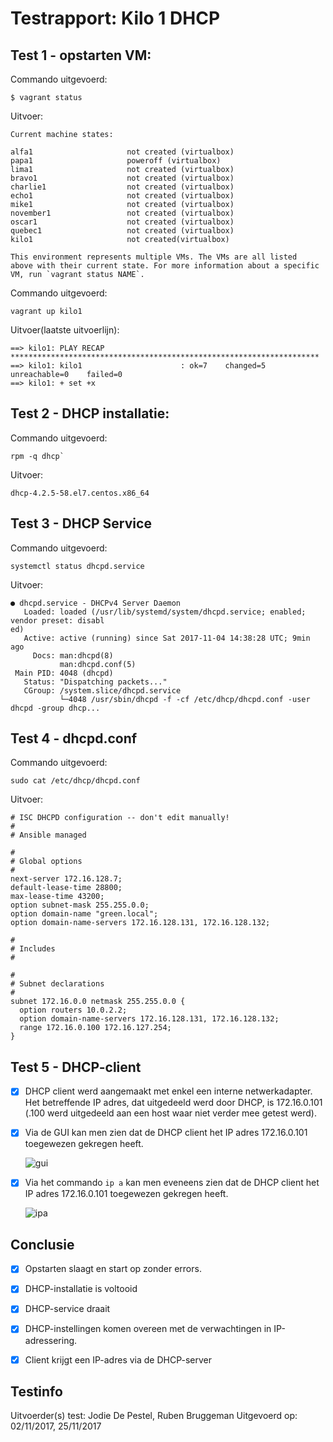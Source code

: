 # Testrapport: Kilo 1 DHCP

## Test 1 - opstarten VM:


Commando uitgevoerd:
```
$ vagrant status
```

Uitvoer:
```
Current machine states:

alfa1                     not created (virtualbox)
papa1                     poweroff (virtualbox)
lima1                     not created (virtualbox)
bravo1                    not created (virtualbox)
charlie1                  not created (virtualbox)
echo1                     not created (virtualbox)
mike1                     not created (virtualbox)
november1                 not created (virtualbox)
oscar1                    not created (virtualbox)
quebec1                   not created (virtualbox)
kilo1                     not created(virtualbox)

This environment represents multiple VMs. The VMs are all listed
above with their current state. For more information about a specific
VM, run `vagrant status NAME`.

```

Commando uitgevoerd:
```
vagrant up kilo1
```

Uitvoer(laatste uitvoerlijn):
```
==> kilo1: PLAY RECAP *********************************************************************
==> kilo1: kilo1                      : ok=7    changed=5    unreachable=0    failed=0
==> kilo1: + set +x
```

## Test 2 - DHCP installatie:

Commando uitgevoerd:
```
rpm -q dhcp`
```
Uitvoer:
```
dhcp-4.2.5-58.el7.centos.x86_64
```

## Test 3 - DHCP Service
Commando uitgevoerd:
```
systemctl status dhcpd.service
```

Uitvoer:
```
● dhcpd.service - DHCPv4 Server Daemon
   Loaded: loaded (/usr/lib/systemd/system/dhcpd.service; enabled; vendor preset: disabl
ed)
   Active: active (running) since Sat 2017-11-04 14:38:28 UTC; 9min ago
     Docs: man:dhcpd(8)
           man:dhcpd.conf(5)
 Main PID: 4048 (dhcpd)
   Status: "Dispatching packets..."
   CGroup: /system.slice/dhcpd.service
           └─4048 /usr/sbin/dhcpd -f -cf /etc/dhcp/dhcpd.conf -user dhcpd -group dhcp...
```

## Test 4 - dhcpd.conf

Commando uitgevoerd:
```
sudo cat /etc/dhcp/dhcpd.conf
```
Uitvoer:
```
# ISC DHCPD configuration -- don't edit manually!
#
# Ansible managed

#
# Global options
#
next-server 172.16.128.7;
default-lease-time 28800;
max-lease-time 43200;
option subnet-mask 255.255.0.0;
option domain-name "green.local";
option domain-name-servers 172.16.128.131, 172.16.128.132;

#
# Includes
#

#
# Subnet declarations
#
subnet 172.16.0.0 netmask 255.255.0.0 {
  option routers 10.0.2.2;
  option domain-name-servers 172.16.128.131, 172.16.128.132;
  range 172.16.0.100 172.16.127.254;
}
```

## Test 5 - DHCP-client

- [x] DHCP client werd aangemaakt met enkel een interne netwerkadapter. Het betreffende IP adres, dat uitgedeeld werd door DHCP, is 172.16.0.101 (.100 werd uitgedeeld aan een host waar niet verder mee getest werd).

- [x] Via de GUI kan men zien dat de DHCP client het IP adres 172.16.0.101 toegewezen gekregen heeft.

    ![gui](https://imgur.com/fRNT1eN.png)

- [x] Via het commando `ip a` kan men eveneens zien dat de DHCP client het IP adres 172.16.0.101 toegewezen gekregen heeft.

    ![ipa](https://imgur.com/4XOjCmS.png)    

## Conclusie

- [x] Opstarten slaagt en start op zonder errors.
- [x] DHCP-installatie is voltooid
- [x] DHCP-service draait
- [x] DHCP-instellingen komen overeen met de verwachtingen in IP-adressering.
- [x] Client krijgt een IP-adres via de DHCP-server


## Testinfo

Uitvoerder(s) test: Jodie De Pestel, Ruben Bruggeman
Uitgevoerd op: 02/11/2017, 25/11/2017
